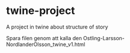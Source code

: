 # twine-project
A project in twine about structure of story

Spara filen genom att kalla den Ostling-Larsson-NordlanderOlsson_twine_v1.html
